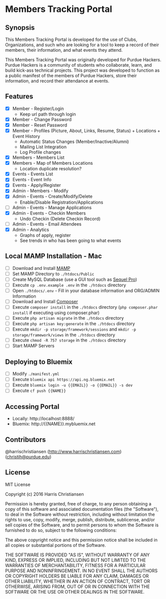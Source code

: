 # Members Tracking Portal

## Synopsis

This Members Tracking Portal is developed for the use of Clubs, Organizations, and such who are looking for a tool to keep a record of their members, their information, and what events they attend.  

This Members Tracking Portal was originally developed for Purdue Hackers. Purdue Hackers is a community of students who collaborate, learn, and build kick-ass technical projects. This project was developed to function as a public manifest of the members of Purdue Hackers, store their information, and record their attendance at events.  

## Features

- [X] Member - Register/Login
	- Keep url path through login
- [X] Member - Change Password
- [X] Member - Reset Password
- [X] Member - Profiles (Picture, About, Links, Resume, Status) + Locations + Event History
	- Automatic Status Changes (Member/Inactive/Alumni)
	- Mailing List Integration
	- Log Profile changes
- [X] Members - Members List
- [X] Members - Map of Members Locations
	- Location duplicate resolution?  
- [X] Events - Events List
- [X] Events - Event Info
- [X] Events - Apply/Register
- [X] Admin - Members - Modify
- [X] Admin - Events - Create/Modify/Delete
	- Enable/Disable Registration/Applications
- [ ] Admin - Events - Manage Applications
- [X] Admin - Events - Checkin Members
	- Undo Checkin (Delete Checkin Record)
- [ ] Admin - Events - Email Attendees
- [X] Admin - Analytics
	- Graphs of apply, register
	- See trends in who has been going to what events

## Local MAMP Installation - Mac  

- [ ] Download and Install [MAMP](https://www.mamp.info/en/)  
- [ ] Set MAMP Directory to `./htdocs/Public`  
- [ ] Create MySQL Database (use a GUI tool such as [Sequel Pro](http://www.sequelpro.com))  
- [ ] Execute `cp .env.example .env` in the `./htdocs` directory  
- [ ] Open `./htdocs/.env` - Fill in your database information and ORG/ADMIN Information
- [ ] Download and Install [Composer](https://getcomposer.org/)  
- [ ] Execute `composer install` in the `./htdocs` directory (`php composer.phar install` if executing using composer.phar)  
- [ ] Execute `php artisan migrate` in the `./htdocs` directory  
- [ ] Execute `php artisan key:generate` in the `./htdocs` directory  
- [ ] Execute `mkdir -p storage/framework/sessions` and `mkdir -p storage/framework/views` in the `./htdocs` directory  
- [ ] Execute `chmod -R 757 storage` in the `./htdocs` directory  
- [ ] Start MAMP Servers  

## Deploying to Bluemix

- [ ] Modify `./manifest.yml`
- [ ] Execute `bluemix api https://api.ng.bluemix.net`
- [ ] Execute `bluemix login -u {{EMAIL}} -o {{EMAIL}} -s dev`
- [ ] Execute `cf push {{NAME}}`

## Accessing Portal

- Locally: http://localhost:8888/  
- Bluemix: http://{{NAME}}.mybluemix.net  

## Contributors

@harrischristiansen (http://www.harrischristiansen.com) (christih@purdue.edu)  

## License

MIT License  

Copyright (c) 2016 Harris Christiansen  

Permission is hereby granted, free of charge, to any person obtaining a copy
of this software and associated documentation files (the "Software"), to deal
in the Software without restriction, including without limitation the rights
to use, copy, modify, merge, publish, distribute, sublicense, and/or sell
copies of the Software, and to permit persons to whom the Software is
furnished to do so, subject to the following conditions:  

The above copyright notice and this permission notice shall be included in all
copies or substantial portions of the Software.  

THE SOFTWARE IS PROVIDED "AS IS", WITHOUT WARRANTY OF ANY KIND, EXPRESS OR
IMPLIED, INCLUDING BUT NOT LIMITED TO THE WARRANTIES OF MERCHANTABILITY,
FITNESS FOR A PARTICULAR PURPOSE AND NONINFRINGEMENT. IN NO EVENT SHALL THE
AUTHORS OR COPYRIGHT HOLDERS BE LIABLE FOR ANY CLAIM, DAMAGES OR OTHER
LIABILITY, WHETHER IN AN ACTION OF CONTRACT, TORT OR OTHERWISE, ARISING FROM,
OUT OF OR IN CONNECTION WITH THE SOFTWARE OR THE USE OR OTHER DEALINGS IN THE
SOFTWARE.  
